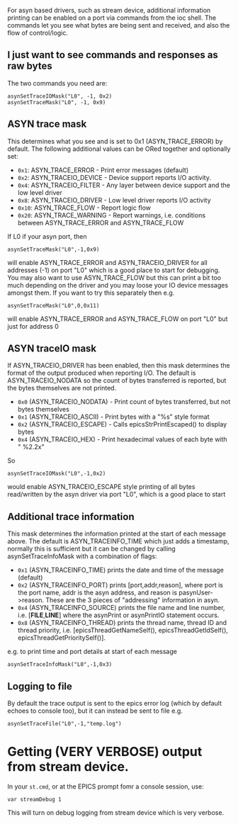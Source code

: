 For asyn based drivers, such as stream device, additional information printing can be enabled on a port via commands from the ioc shell. The commands let you see what bytes are being sent and received, and also the flow of control/logic.

## I just want to see commands and responses as raw bytes

The two commands you need are:

```
asynSetTraceIOMask("L0", -1, 0x2)
asynSetTraceMask("L0", -1, 0x9)
```

## ASYN trace mask

This determines what you see and is set to 0x1 (ASYN_TRACE_ERROR) by default. The following additional values
can be ORed together and optionally set:

* `0x1`: ASYN_TRACE_ERROR - Print error messages (default)
* `0x2`: ASYN_TRACEIO_DEVICE - Device support reports I/O activity.
* `0x4`: ASYN_TRACEIO_FILTER - Any layer between device support and the low level driver
* `0x8`: ASYN_TRACEIO_DRIVER - Low level driver reports I/O activity
* `0x10`: ASYN_TRACE_FLOW - Report logic flow
* `0x20`: ASYN_TRACE_WARNING - Report warnings, i.e. conditions between ASYN_TRACE_ERROR and ASYN_TRACE_FLOW

If L0 if your asyn port, then

`asynSetTraceMask("L0",-1,0x9)`

will enable ASYN_TRACE_ERROR and ASYN_TRACEIO_DRIVER for all addresses (-1) on port "L0" which is a good place to start for debugging. You may also want to use ASYN_TRACE_FLOW but this can print a bit too much depending on the driver and you may loose your IO device messages amongst them. If you want to try this separately then e.g. 

`asynSetTraceMask("L0",0,0x11)`

will enable ASYN_TRACE_ERROR and ASYN_TRACE_FLOW on port "L0" but just for address 0 

## ASYN traceIO mask

If  ASYN_TRACEIO_DRIVER  has been enabled, then this mask determines the format of the output produced when reporting I/O. The default is ASYN_TRACEIO_NODATA so the count of bytes transferred is reported, but the bytes themselves are not printed.

* `0x0` (ASYN_TRACEIO_NODATA) - Print count of bytes transferred, but not bytes themselves
* `0x1`  (ASYN_TRACEIO_ASCII)  - Print bytes with a "%s" style format
* `0x2`  (ASYN_TRACEIO_ESCAPE) - Calls epicsStrPrintEscaped() to display bytes
* `0x4`  (ASYN_TRACEIO_HEX)    - Print hexadecimal values of each byte with " %2.2x"

So

`asynSetTraceIOMask("L0",-1,0x2)`

would enable ASYN_TRACEIO_ESCAPE style printing of all bytes read/written by the asyn driver via port "L0", which is a good place to start

## Additional trace information

This mask determines the information printed at the start of each message above. The default is ASYN_TRACEINFO_TIME which just adds a timestamp, normally this is sufficient but it can be changed by calling  asynSetTraceInfoMask  with a combination of flags:

* `0x1`  (ASYN_TRACEINFO_TIME)   prints the date and time of the message (default)
* `0x2`  (ASYN_TRACEINFO_PORT)   prints [port,addr,reason], where port is the port name, addr is the asyn address, and reason is pasynUser->reason. These are the 3 pieces of "addressing" information in asyn.
* `0x4`  (ASYN_TRACEINFO_SOURCE) prints the file name and line number, i.e. [__FILE__,__LINE__] where the asynPrint or asynPrintIO statement occurs.
* `0x8`  (ASYN_TRACEINFO_THREAD)  prints the thread name, thread ID and thread priority, i.e. [epicsThreadGetNameSelf(), epicsThreadGetIdSelf(), epicsThreadGetPrioritySelf()].

e.g. to print time and port details at start of each message

`asynSetTraceInfoMask("L0",-1,0x3)` 

## Logging to file

By default the trace output is sent to the epics error log (which by default echoes to console too), but it can instead be sent to file e.g.

`asynSetTraceFile("L0",-1,"temp.log")`

# Getting (VERY VERBOSE) output from stream device.

In your `st.cmd`, or at the EPICS prompt fomr a console session, use:

`var streamDebug 1`

This will turn on debug logging from stream device which is very verbose.



